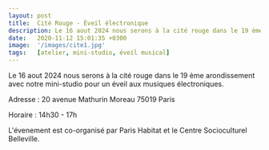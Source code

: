 ```yaml
---
layout: post
title:  Cité Rouge - Éveil électronique
description: Le 16 aout 2024 nous serons à la cité rouge dans le 19 ème arondissement avec notre mini studio pour un éveil au musique électronique.
date:   2020-11-12 15:01:35 +0300
image:  '/images/cite1.jpg'
tags:   [atelier, mini-studio, éveil musical]
---
```


Le 16 aout 2024 nous serons à la cité rouge dans le 19 ème arondissement avec notre mini-studio pour un éveil aux musiques électroniques.

Adresse : 20 avenue Mathurin Moreau 75019 Paris

Horaire : 14h30 - 17h 

L'évenement est co-organisé par Paris Habitat et le Centre Socioculturel Belleville.
